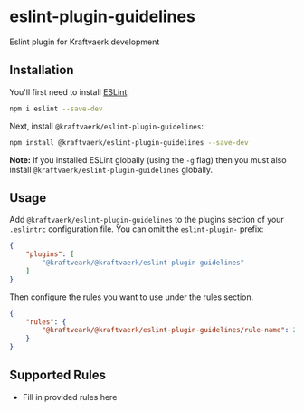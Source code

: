 # eslint-plugin-guidelines

Eslint plugin for Kraftvaerk development

## Installation

You'll first need to install [ESLint](http://eslint.org):

```bash
npm i eslint --save-dev
```

Next, install `@kraftvaerk/eslint-plugin-guidelines`:

```bash
npm install @kraftvaerk/eslint-plugin-guidelines --save-dev
```

**Note:** If you installed ESLint globally (using the `-g` flag) then you must also install `@kraftvaerk/eslint-plugin-guidelines` globally.

## Usage

Add `@kraftvaerk/eslint-plugin-guidelines` to the plugins section of your `.eslintrc` configuration file. You can omit the `eslint-plugin-` prefix:

```json
{
    "plugins": [
        "@kraftveark/@kraftvaerk/eslint-plugin-guidelines"
    ]
}
```


Then configure the rules you want to use under the rules section.

```json
{
    "rules": {
        "@kraftveark/@kraftvaerk/eslint-plugin-guidelines/rule-name": 2
    }
}
```

## Supported Rules

* Fill in provided rules here





